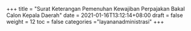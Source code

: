 +++
title = "Surat Keterangan Pemenuhan Kewajiban Perpajakan Bakal Calon Kepala Daerah"
date = 2021-01-16T13:12:14+08:00
draft = false
weight = 12
toc = false
categories ="layananadministrasi"
+++